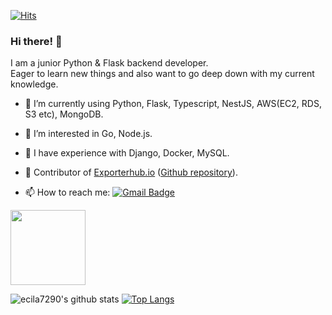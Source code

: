 [![Hits](https://hits.seeyoufarm.com/api/count/incr/badge.svg?url=https%3A%2F%2Fgithub.com%2Fecila7290%2Fhit-counter&count_bg=%233D8CC8&title_bg=%23555555&icon=&icon_color=%23E7E7E7&title=hits&edge_flat=false)](https://hits.seeyoufarm.com)
### Hi there! 👋
I am a junior Python & Flask backend developer.<br>
Eager to learn new things and also want to go deep down with my current knowledge.

- 🌱 I’m currently using Python, Flask, Typescript, NestJS, AWS(EC2, RDS, S3 etc), MongoDB.
- 👯 I’m interested in Go, Node.js.
- 🎯 I have experience with Django, Docker, MySQL.
- 🔭 Contributor of [Exporterhub.io](https://exporterhub.io)  ([Github repository](https://github.com/NexClipper/exporterhub.io)).

- 📫 How to reach me:  [![Gmail Badge](https://img.shields.io/badge/Gmail-d14836?style=flat-square&logo=Gmail&logoColor=white&link=mailto:jihoon.kim89@gmail.com)](mailto:jihoon.kim89@gmail.com)

<a href="https://www.credly.com/badges/d88c8bc2-ba6e-4026-95c2-0b978ef18aac/public_url"><img src="https://user-images.githubusercontent.com/53005333/155493533-2ec45c52-e258-4085-b3f6-094f1a98421d.png" width="120" height="120"></a>

![ecila7290's github stats](https://github-readme-stats.vercel.app/api?username=ecila7290&show_icons=true&theme=radical)
[![Top Langs](https://github-readme-stats.vercel.app/api/top-langs/?username=ecila7290&layout=compact)](https://github.com/ecila7290/github-readme-stats)

